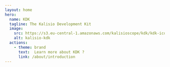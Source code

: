 ```yaml
---
layout: home
hero:
  name: KDK
  tagline: The Kalisio Development Kit
  image:
    src: https://s3.eu-central-1.amazonaws.com/kalisioscope/kdk/kdk-icon-2048x2048.png
    alt: kalisio-kdk
  actions:
    - theme: brand
      text:  Learn more about KDK ?
      link: /about/introduction
---
```


<ClientOnly>
  <home-footer />
</ClientOnly>
